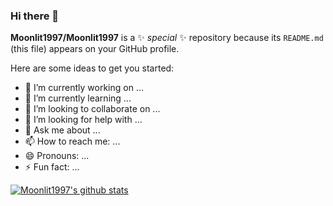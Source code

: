 ### Hi there 👋

**Moonlit1997/Moonlit1997** is a ✨ _special_ ✨ repository because its `README.md` (this file) appears on your GitHub profile.

Here are some ideas to get you started:

- 🔭 I’m currently working on ...
- 🌱 I’m currently learning ...
- 👯 I’m looking to collaborate on ...
- 🤔 I’m looking for help with ...
- 💬 Ask me about ...
- 📫 How to reach me: ...
- 😄 Pronouns: ...
- ⚡ Fun fact: ...

[![Moonlit1997's github stats](https://github-readme-stats.vercel.app/api?username=Moonlit1997&count_private=true&show_icons=true&theme=shadow_green)](https://github.com/Moonlit1997)

